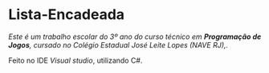 # Lista-Encadeada

<i>Este é um trabalho escolar do 3º ano do curso técnico em <b>Programação de Jogos</b>, cursado no Colégio Estadual José Leite Lopes (NAVE RJ),.</i>

Feito no IDE <i>Visual studio</i>, utilizando C#.
